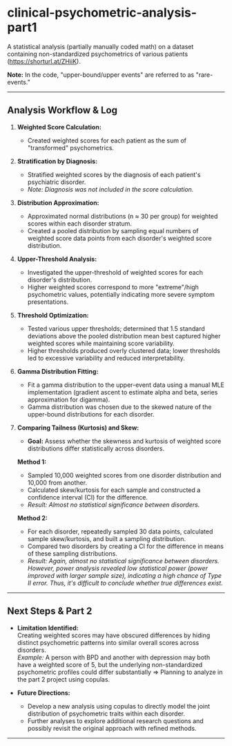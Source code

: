 # clinical-psychometric-analysis-part1
A statistical analysis (partially manually coded math) on a dataset containing non-standardized psychometrics of various patients (https://shorturl.at/ZHiiK). 

**Note:** In the code, "upper-bound/upper events" are referred to as "rare-events."

---

## Analysis Workflow & Log

1. **Weighted Score Calculation:**  
   - Created weighted scores for each patient as the sum of "transformed" psychometrics.

2. **Stratification by Diagnosis:**  
   - Stratified weighted scores by the diagnosis of each patient's psychiatric disorder.  
   - *Note: Diagnosis was not included in the score calculation.*

3. **Distribution Approximation:**  
   - Approximated normal distributions (n ≈ 30 per group) for weighted scores within each disorder stratum.
   - Created a pooled distribution by sampling equal numbers of weighted score data points from each disorder's weighted score distribution.

4. **Upper-Threshold Analysis:**  
   - Investigated the upper-threshold of weighted scores for each disorder's distribution.
   - Higher weighted scores correspond to more "extreme"/high psychometric values, potentially indicating more severe symptom presentations.

5. **Threshold Optimization:**  
   - Tested various upper thresholds; determined that 1.5 standard deviations above the pooled distribution mean best captured higher weighted scores while maintaining score variability.
   - Higher thresholds produced overly clustered data; lower thresholds led to excessive variability and reduced interpretability.

6. **Gamma Distribution Fitting:**  
   - Fit a gamma distribution to the upper-event data using a manual MLE implementation (gradient ascent to estimate alpha and beta, series approximation for digamma).
   - Gamma distribution was chosen due to the skewed nature of the upper-bound distributions for each disorder.

7. **Comparing Tailness (Kurtosis) and Skew:**  
   - **Goal:** Assess whether the skewness and kurtosis of weighted score distributions differ statistically across disorders.

   **Method 1:**  
   - Sampled 10,000 weighted scores from one disorder distribution and 10,000 from another.
   - Calculated skew/kurtosis for each sample and constructed a confidence interval (CI) for the difference.
   - *Result: Almost no statistical significance between disorders.*

   **Method 2:**  
   - For each disorder, repeatedly sampled 30 data points, calculated sample skew/kurtosis, and built a sampling distribution.
   - Compared two disorders by creating a CI for the difference in means of these sampling distributions.
   - *Result: Again, almost no statistical significance between disorders. However, power analysis revealed low statistical power (power improved with larger sample size), indicating a high chance of Type II error. Thus, it's difficult to conclude whether true differences exist.*

---

## Next Steps & Part 2

- **Limitation Identified:**  
  Creating weighted scores may have obscured differences by hiding distinct psychometric patterns into similar overall scores across disorders.  
  *Example:* A person with BPD and another with depression may both have a weighted score of 5, but the underlying non-standardized psychometric profiles could differ substantially => Planning to analyze in the part 2 project using copulas.

- **Future Directions:**  
  - Develop a new analysis using copulas to directly model the joint distribution of psychometric traits within each disorder.
  - Further analyses to explore additional research questions and possibly revisit the original approach with refined methods.

---
